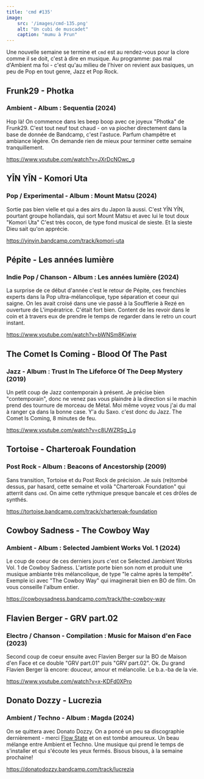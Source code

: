 ```yaml
---
title: 'cmd #135'
image:  
    src: '/images/cmd-135.png'
    alt: "Un cubi de muscadet" 
    caption: "mumu à Prun"
---
```


Une nouvelle semaine se termine et `cmd` est au rendez-vous pour la clore comme il se doit, c'est à dire en musique. 
Au programme: pas mal d'Ambient ma foi - c'est qu'au milieu de l'hiver on revient aux basiques, un peu de Pop en tout genre, Jazz et Pop Rock.

## Frunk29 - Photka 
### Ambient - Album : Sequentia (2024)

Hop là! On commence dans les beep boop avec ce joyeux "Photka" de Frunk29. C'est tout neuf tout chaud - on va piocher directement dans la base de donnée de Bandcamp, c'est l'astuce.
Parfum champêtre et ambiance légère. On demande rien de mieux pour terminer cette semaine tranquillement.

https://www.youtube.com/watch?v=JXrDcNOwc_g

## YĪN YĪN - Komori Uta 
### Pop / Experimental - Album : Mount Matsu (2024)

Sortie pas bien vielle et qui a des airs du Japon là aussi. C'est YĪN YĪN, pourtant groupe hollandais, qui sort Mount Matsu et avec lui le tout doux "Komori Uta"
C'est très cocon, de type fond musical de sieste. Et la sieste Dieu sait qu'on apprécie.

https://yinyin.bandcamp.com/track/komori-uta

## Pépite - Les années lumière 
### Indie Pop / Chanson - Album : Les années lumière (2024)

La surprise de ce début d'année c'est le retour de Pépite, ces frenchies experts dans la Pop ultra-mélancolique, type séparation et coeur qui saigne.
On les avait croisé dans une vie passé à la Soufflerie à Rezé en ouverture de L'impératrice. C'était fort bien.
Content de les revoir dans le coin et à travers eux de prendre le temps de regarder dans le retro un court instant.

https://www.youtube.com/watch?v=bWNSm8Kiwjw

## The Comet Is Coming - Blood Of The Past 
### Jazz - Album : Trust In The Lifeforce Of The Deep Mystery (2019)

Un petit coup de Jazz contemporain à présent. Je précise bien "contemporain", donc ne venez pas vous plaindre à la direction si le machin prend des tournure de morceau de Métal. Moi même voyez vous j'ai du mal à ranger ça dans la bonne case. Y'a du Saxo. c'est donc du Jazz.
The Comet Is Coming, 8 minutes de feu.

https://www.youtube.com/watch?v=c8UWZRSg_Lg

## Tortoise - Charteroak Foundation 
### Post Rock - Album : Beacons of Ancestorship (2009)

Sans transition, Tortoise et du Post Rock de précision. Je suis (re)tombé dessus, par hasard, cette semaine et voilà "Charteroak Foundation" qui atterrit dans `cmd`.
On aime cette rythmique presque bancale et ces drôles de synthés. 

https://tortoise.bandcamp.com/track/charteroak-foundation

## Cowboy Sadness - The Cowboy Way 
### Ambient - Album : Selected Jambient Works Vol. 1 (2024)

Le coup de coeur de ces derniers jours c'est ce Selected Jambient Works Vol. 1 de Cowboy Sadness. L'artiste porte bien son nom et produit une musique ambiante très mélancolique, de type "le calme après la tempête".
Exemple ici avec "The Cowboy Way" qui imaginerait bien en BO de film. On vous conseille l'album entier.

https://cowboysadness.bandcamp.com/track/the-cowboy-way

## Flavien Berger - GRV part.02 
### Electro / Chanson - Compilation : Music for Maison d'en Face (2023)

Second coup de coeur ensuite avec Flavien Berger sur la BO de Maison d'en Face et ce double "GRV part.01" puis "GRV part.02". Ok.
Du grand Flavien Berger là encore: douceur, amour et mélancolie. Le b.a.-ba de la vie.

https://www.youtube.com/watch?v=x-KDFd0XPro

## Donato Dozzy - Lucrezia 
### Ambient / Techno - Album : Magda (2024)

On se quittera avec Donato Dozzy. On a poncé un peu sa discographie dernièrement - merci [Flow State](https://www.flowstate.fm/) et on est tombé amoureux. Un beau mélange entre Ambient et Techno. Une musique qui prend le temps de s'installer et qui s'écoute les yeux fermés.
Bisous bisous, à la semaine prochaine!

https://donatodozzy.bandcamp.com/track/lucrezia
